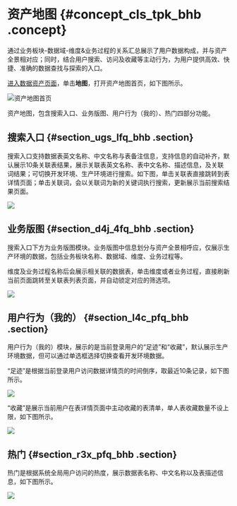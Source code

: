 # 资产地图 {#concept_cls_tpk_bhb .concept}

通过业务板块-数据域-维度&业务过程的关系汇总展示了用户数据构成，并与资产全景相对应；同时，结合用户搜索、访问及收藏等主动行为，为用户提供高效、快捷、准确的数据查找与探索的入口。

[进入数据资产页面](cn.zh-CN/用户指南/数据资产/数据资产概览.md#section_h3b_2wk_bhb)，单击**地图**，打开资产地图首页，如下图所示。

![](images/40684_zh-CN.png "资产地图首页")

资产地图，包含搜索入口、业务版图、用户行为（我的）、热门四部分功能。

## 搜索入口 {#section_ugs_lfq_bhb .section}

搜索入口支持数据表英文名称、中文名称与表备注信息，支持信息的自动补齐，默认展示10条关联表结果，展示关联表英文名称、表中文名称、描述信息，及关联词结果；可切换开发环境、生产环境进行搜索。如下图，单击关联表直接跳转到表详情页面；单击关联词，会以关联词为新的关键词执行搜索，更新展示当前搜索结果页面。

![](http://static-aliyun-doc.oss-cn-hangzhou.aliyuncs.com/assets/img/136675/155601295140688_zh-CN.png)

## 业务版图 {#section_d4j_4fq_bhb .section}

搜索入口下方为业务版图模块。业务版图中信息划分与资产全景相呼应，仅展示生产环境的数据，包括业务板块名称、数据域、维度、业务过程等。

维度及业务过程名称后会展示相关联的数据表，单击维度或者业务过程，直接刷新当前页面跳转至关联表列表页面，并自动锁定对应的筛选项。

![](http://static-aliyun-doc.oss-cn-hangzhou.aliyuncs.com/assets/img/136675/155601295140689_zh-CN.png)

## 用户行为（我的） {#section_l4c_pfq_bhb .section}

用户行为（我的）模块，展示的是当前登录用户的“足迹”和“收藏”，默认展示生产环境数据，但可以通过单选框选择切换查看开发环境数据。

“足迹”是根据当前登录用户访问数据详情页的时间倒序，取最近10条记录，如下图所示。

![](http://static-aliyun-doc.oss-cn-hangzhou.aliyuncs.com/assets/img/136675/155601295140691_zh-CN.png)

“收藏”是展示当前用户在表详情页面中主动收藏的表清单，单人表收藏数量不设上限，如下图所示。

![](http://static-aliyun-doc.oss-cn-hangzhou.aliyuncs.com/assets/img/136675/155601295240692_zh-CN.png)

## 热门 {#section_r3x_pfq_bhb .section}

热门是根据系统全局用户访问的热度，展示数据表名称、中文名称以及表描述信息，如下图所示。

![](http://static-aliyun-doc.oss-cn-hangzhou.aliyuncs.com/assets/img/136675/155601295240693_zh-CN.png)

